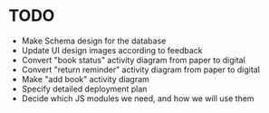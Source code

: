 # TODO

- Make Schema design for the database
- Update UI design images according to feedback
- Convert "book status" activity diagram from paper to digital
- Convert "return reminder" activity diagram from paper to digital
- Make "add book" activity diagram
- Specify detailed deployment plan
- Decide which JS modules we need, and how we will use them

